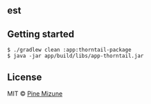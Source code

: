 ## est

## Getting started

```
$ ./gradlew clean :app:thorntail-package
$ java -jar app/build/libs/app-thorntail.jar
```

## License
MIT &copy; [Pine Mizune](https://profile.pine.moe)
